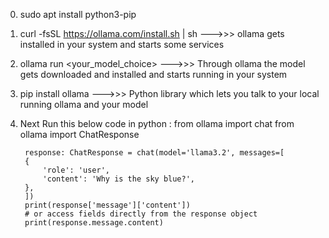 0) sudo apt install python3-pip
1) curl -fsSL https://ollama.com/install.sh | sh     --->>> ollama gets installed in your system and starts some services
2) ollama run <your_model_choice>                    --->>> Through ollama the model gets downloaded and installed and starts running in your system
3) pip install ollama                                --->>> Python library which lets you talk to your local running ollama and your model
4) Next Run this below code in python :
        from ollama import chat
        from ollama import ChatResponse

        response: ChatResponse = chat(model='llama3.2', messages=[
        {
            'role': 'user',
            'content': 'Why is the sky blue?',
        },
        ])
        print(response['message']['content'])
        # or access fields directly from the response object
        print(response.message.content)